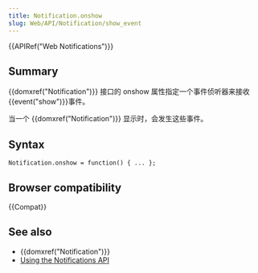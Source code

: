 ```yaml
---
title: Notification.onshow
slug: Web/API/Notification/show_event
---
```

{{APIRef("Web Notifications")}}

## Summary

{{domxref("Notification")}} 接口的 onshow 属性指定一个事件侦听器来接收 {{event("show")}}事件。

当一个 {{domxref("Notification")}} 显示时，会发生这些事件。

## Syntax

```plain
Notification.onshow = function() { ... };
```

## Browser compatibility

{{Compat}}

## See also

- {{domxref("Notification")}}
- [Using the Notifications API](https://developer.mozilla.org/zh-CN/docs/Web/API/Notifications_API/Using_the_Notifications_API)
